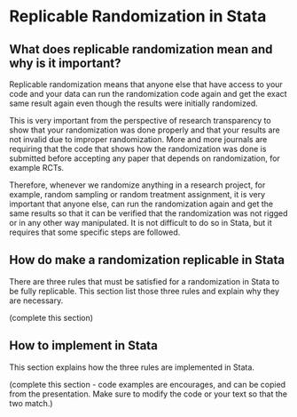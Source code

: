 # Replicable Randomization in Stata

## What does replicable randomization mean and why is it important?
Replicable randomization means that anyone else that have access to your code and your data can run the randomization code again and get the exact same result again even though the results were initially randomized.

This is very important from the perspective of research transparency to show that your randomization was done properly and that your results are not invalid due to improper randomization. More and more journals are requiring that the code that shows how the randomization was done is submitted before accepting any paper that depends on randomization, for example RCTs.

Therefore, whenever we randomize anything in a research project, for example, random sampling or random treatment assignment, it is very important that anyone else, can run the randomization again and get the same results so that it can be verified that the randomization was not rigged or in any other way manipulated. It is not difficult to do so in Stata, but it requires that some specific steps are followed.

## How do make a randomization replicable in Stata

There are three rules that must be satisfied for a randomization in Stata to be fully replicable. This section list those three rules and explain why they are necessary.

(complete this section)

## How to implement in Stata

This section explains how the three rules are implemented in Stata.

(complete this section - code examples are encourages, and can be copied from the presentation. Make sure to modify the code or your text so that the two match.)
